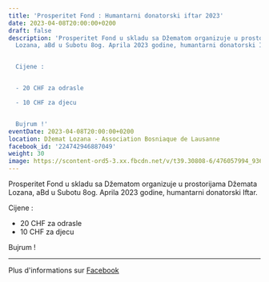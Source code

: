 ```yaml
---
title: 'Prosperitet Fond : Humantarni donatorski iftar 2023'
date: 2023-04-08T20:00:00+0200
draft: false
description: 'Prosperitet Fond u skladu sa Džematom organizuje u prostorijama Džemata
  Lozana, aBd u Subotu 8og. Aprila 2023 godine, humantarni donatorski Iftar.


  Cijene :


  - 20 CHF za odrasle

  - 10 CHF za djecu


  Bujrum !'
eventDate: 2023-04-08T20:00:00+0200
location: Džemat Lozana - Association Bosniaque de Lausanne
facebook_id: '224742946887049'
weight: 30
image: https://scontent-ord5-3.xx.fbcdn.net/v/t39.30808-6/476057994_936635281930405_1135964331823661885_n.jpg?_nc_cat=106&ccb=1-7&_nc_sid=9e60e4&_nc_ohc=0b_yMQx-t2EQ7kNvwF0pMjS&_nc_oc=AdmxEWoWgPwH3vFofa82H-CD5qpyzP1kU7et3u_67DT-RMAKaXZ6yyfodyTPFafLhU0&_nc_zt=23&_nc_ht=scontent-ord5-3.xx&edm=ABTKTjYEAAAA&_nc_gid=Ds21akcLhsPlO_3YuOR-mA&oh=00_AfX0krXVnLPzGIY1Rp8_Qb8R6Hw7J0igvWLgSzEoctE71Q&oe=68B44E7D
---
```


Prosperitet Fond u skladu sa Džematom organizuje u prostorijama Džemata Lozana, aBd u Subotu 8og. Aprila 2023 godine, humantarni donatorski Iftar.

Cijene :

- 20 CHF za odrasle
- 10 CHF za djecu

Bujrum !

---

Plus d'informations sur [Facebook](https://facebook.com/events/224742946887049)